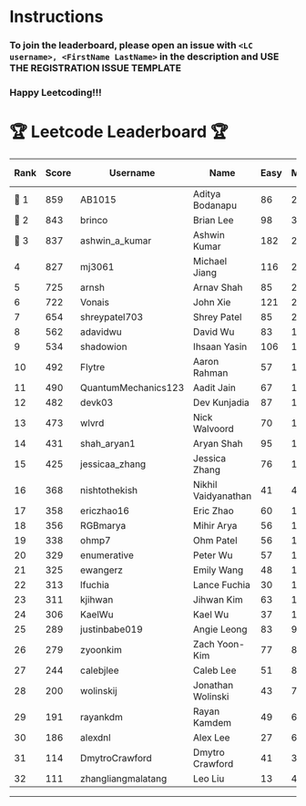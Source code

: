# Instructions
### To join the leaderboard, please open an issue with `<LC username>, <FirstName LastName>` in the description and USE THE REGISTRATION ISSUE TEMPLATE
### Happy Leetcoding!!!


# 🏆 Leetcode Leaderboard 🏆

| Rank | Score | Username       | Name | Easy | Medium | Hard | Problems Solved |
|------|----------------|-----------------|-------------------|--------------|--------------|--------------|--------------|
| 🥇 1 | 859 | AB1015 | Aditya Bodanapu | 86 | 277 | 73 | 436 |
| 🥈 2 | 843 | brinco | Brian Lee | 98 | 305 | 45 | 448 |
| 🥉 3 | 837 | ashwin_a_kumar | Ashwin Kumar | 182 | 293 | 23 | 498 |
| 4 | 827 | mj3061 | Michael Jiang | 116 | 285 | 47 | 448 |
| 5 | 725 | arnsh | Arnav Shah | 85 | 236 | 56 | 377 |
| 6 | 722 | Vonais | John Xie | 121 | 248 | 35 | 404 |
| 7 | 654 | shreypatel703 | Shrey Patel | 85 | 241 | 29 | 355 |
| 8 | 562 | adavidwu | David Wu | 83 | 178 | 41 | 302 |
| 9 | 534 | shadowion | Ihsaan Yasin | 106 | 178 | 24 | 308 |
| 10 | 492 | Flytre | Aaron Rahman | 57 | 156 | 41 | 254 |
| 11 | 490 | QuantumMechanics123 | Aadit Jain | 67 | 180 | 21 | 268 |
| 12 | 482 | devk03 | Dev Kunjadia | 87 | 181 | 11 | 279 |
| 13 | 473 | wlvrd | Nick Walvoord | 70 | 173 | 19 | 262 |
| 14 | 431 | shah_aryan1 | Aryan Shah | 95 | 135 | 22 | 252 |
| 15 | 425 | jessicaa_zhang | Jessica Zhang | 76 | 146 | 19 | 241 |
| 16 | 368 | nishtothekish | Nikhil Vaidyanathan | 41 | 42 | 81 | 164 |
| 17 | 358 | ericzhao16 | Eric Zhao | 60 | 134 | 10 | 204 |
| 18 | 356 | RGBmarya | Mihir Arya | 56 | 117 | 22 | 195 |
| 19 | 338 | ohmp7 | Ohm Patel | 56 | 123 | 12 | 191 |
| 20 | 329 | enumerative | Peter Wu | 57 | 115 | 14 | 186 |
| 21 | 325 | ewangerz | Emily Wang | 48 | 110 | 19 | 177 |
| 22 | 313 | lfuchia | Lance Fuchia | 30 | 131 | 7 | 168 |
| 23 | 311 | kjihwan | Jihwan Kim | 63 | 103 | 14 | 180 |
| 24 | 306 | KaelWu | Kael Wu | 37 | 103 | 21 | 161 |
| 25 | 289 | justinbabe019 | Angie Leong | 83 | 94 | 6 | 183 |
| 26 | 279 | zyoonkim | Zach Yoon-Kim | 77 | 83 | 12 | 172 |
| 27 | 244 | calebjlee | Caleb Lee | 51 | 83 | 9 | 143 |
| 28 | 200 | wolinskij | Jonathan Wolinski | 43 | 74 | 3 | 120 |
| 29 | 191 | rayankdm | Rayan Kamdem | 49 | 68 | 2 | 119 |
| 30 | 186 | alexdnl | Alex Lee | 27 | 69 | 7 | 103 |
| 31 | 114 | DmytroCrawford | Dmytro Crawford | 41 | 35 | 1 | 77 |
| 32 | 111 | zhangliangmalatang | Leo Liu | 13 | 43 | 4 | 60 |
---